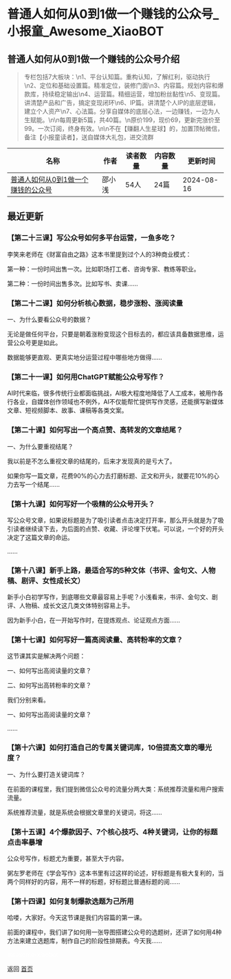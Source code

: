 # 普通人如何从0到1做一个赚钱的公众号_小报童_Awesome_XiaoBOT

## 普通人如何从0到1做一个赚钱的公众号介绍
> 专栏包括7大板块：\n1、平台认知篇。重构认知，了解红利，驱动执行\n2、定位和基础设置篇。精准定位，装修门面\n3、内容篇。规划内容和爆款库，持续稳定输出\n4、运营篇。精细运营，增加粉丝黏性\n5、变现篇。讲清楚产品和广告，搞定变现闭环\n6、IP篇。讲清楚个人IP的底层逻辑，建立个人资产\n7、心法篇。分享自媒体的底层心法，一边赚钱，一边为人生赋能。\n\n每周更新5篇，共40篇。\n原价199，现价69，更新完涨价至99。一次订阅，终身有效。\n\n不在【赚翻人生星球】的，加置顶帖微信，备注【小报童读者】，送自媒体大礼包，进交流群  
  


|名称|作者|读者数量|内容数量|更新时间|
|---|---|---|---|---|
|[普通人如何从0到1做一个赚钱的公众号](https://xiaobot.net/p/enlargeyourself?refer=0b133df9-27dc-423b-8101-639049001c13)|邵小浅|54人|24篇|2024-08-16|

## 最近更新
### 【第二十三课】写公众号如何多平台运营，一鱼多吃？

李笑来老师在《财富自由之路》这本书里提到过个人的3种商业模式：

第一种：一份时间出售一次。比如职场打工者、咨询专家、教练等职业。

第二种：一份时间出售多次。比如写书、卖课......

### 【第二十二课】如何分析核心数据，稳步涨粉、涨阅读量

一、为什么要看公众号的数据？

无论是做任何平台，只要是朝着涨粉变现这个目标去的，都应该具备数据思维，运营公众号更是如此。

数据能够更直观、更真实地分运营过程中哪些地方做得......

### 【第二十一课】如何用ChatGPT赋能公众号写作？

AI时代来临，很多传统行业都面临挑战，AI极大程度地降低了人工成本，被用作各行各业，自媒体创作领域也不例外，AI不仅能帮忙提供写作灵感，还能撰写新媒体文章、短视频脚本、故事、课稿等各类文案。

### 【第二十课】如何写出一个高点赞、高转发的文章结尾？

一、为什么要重视结尾？

我以前是不怎么重视文章的结尾的，后来才发现真的是亏大了。

如果你写一篇文章，花费90%的心力去打磨标题、正文和开头，就要花10%的心力去写一个结尾......

### 【第十九课】如何写好一个吸精的公众号开头？

写公众号文章，如果说标题是为了吸引读者点击决定打开率，那么开头就是为了吸引读者继续读下去，为后面的点赞、收藏、评论埋下伏笔。可以说，一个好的开头决定了这篇文章的命运。

......

### 【第十八课】新手上路，最适合写的5种文体（书评、金句文、人物稿、剧评、女性成长文）

新手小白初学写作，到底哪些文章最容易上手呢？小浅看来，书评、金句文、剧评、人物稿、成长文这几类文体特别容易上手。

因为新手小白，在一开始写作时，在提炼观点、论证观点方面......

### 【第十七课】如何写好一篇高阅读量、高转粉率的文章？

这节课其实是解决两个问题：

一、如何写出高阅读量的文章？

二、如何写出高转粉率的文章？

我们分别来看。

一、如何写出高阅读量的文章？

......

### 【第十六课】如何打造自己的专属关键词库，10倍提高文章的曝光度？

一、为什么要打造关键词库？

在前面的课程里，我们提到微信公众号的流量分两大类：系统推荐流量和用户搜索流量。

系统推荐流量，就是系统会根据文章里的关键词，将这......

### 【第十五课】4个爆款因子、7个核心技巧、4种关键词，让你的标题点击率暴增

公众号写作，标题尤为重要，甚至大于内容。

粥左罗老师在《学会写作》这本书里有过这样的论述，好标题是有极大复利的，当两个同样好的内容，用不一样的标题，好标题比普通标题的阅......

### 【第十四课】如何复制爆款选题为己所用

哈喽，大家好。今天这节课是我们内容篇的第一课。

前面的课程中，我们讲了如何用一张导图搭建公众号的选题树，还讲了如何用4种方法来建立选题库，制作自己的阶段性排期表。今天我......


<a href="https://github.com/Reno9527/awesome-xiaobot" style="color: white; text-decoration: none;">awesome-xiaobot</a>

返回 [首页](../README.md)
